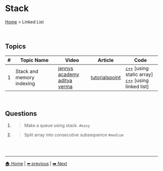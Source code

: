 # Stack

[Home](./index.md) > Linked List

<br>

## Topics

| # | Topic Name | Video | Article | Code |
|-|-|-|-|-|
| 1 | Stack and memory indexing | [jennys academy]() <br> [aditya verma]() | [tutorialspoint]() | [`c++`]() [using static array] <br> [`c++`]() [using linked list] |

<br>

## Questions

1. > Make a queue using stack. `#easy`

2. > Split array into consecutive subsequence `#medium`


<br>
<br>

----
[🏠 Home](./index.md) | 
[⬅️ previous](./linked_list.md) | 
[➡️ Next](./queue.md)